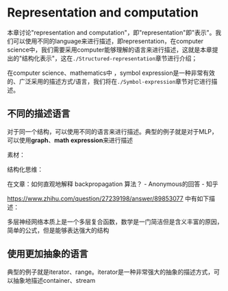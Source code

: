 # Representation and computation

本章讨论"representation and computation"，即"representation"即"表示"。我们可以使用不同的language来进行描述，即representation，在computer science中，我们需要采用computer能够理解的语言来进行描述，这就是本章提出的"结构化表示"，这在`./Structured-representation`章节进行介绍；

在computer science、mathematics中 ，symbol expression是一种非常有效的、广泛采用的描述方式/语言，我们将在`./Symbol-expression`章节对它进行描述。

## 不同的描述语言

对于同一个结构，可以使用不同的语言来进行描述。典型的例子就是对于MLP，可以使用**graph**、**math expression**来进行描述

素材：

结构化思维：

在文章：如何直观地解释 backpropagation 算法？ - Anonymous的回答 - 知乎

https://www.zhihu.com/question/27239198/answer/89853077 中有如下描述：

多层神经网络本质上是一个多层复合函数，数学是一门简洁但是含义丰富的原因，简单的公式，但是能够表达强大的结构



## 使用更加抽象的语言

典型的例子就是iterator、range。iterator是一种非常强大的抽象的描述方式，可以抽象地描述container、stream

